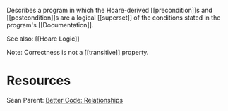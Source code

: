Describes a program in which the Hoare-derived [[precondition]]s and [[postcondition]]s are a logical [[superset]] of the conditions stated in the program's [[Documentation]].

See also: [[Hoare Logic]]

Note: Correctness is not a [[transitive]] property.

# Resources
Sean Parent: [Better Code: Relationships](https://www.youtube.com/watch?v=ejF6qqohp3M)